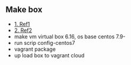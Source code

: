 ## Make box
- [1. Ref1](https://medium.com/@gajbhiyedeepanshu/building-custom-vagrant-box-e6a846b6baca)
- [2. Ref2](https://laredoute.io/blog/boxing-our-custom-centos-7-for-vagrant-to-manage-a-virtual-machine-environment-part-3/)
- make vm virtual box 6.16, os base centos 7.9- 
- run scrip config-centos7
- vagrant package
- up load box to vagrant cloud